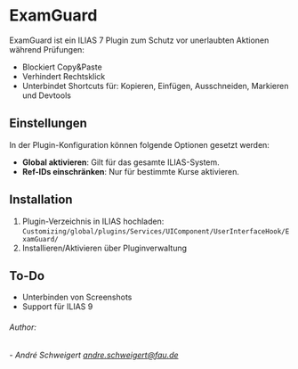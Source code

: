 # ExamGuard

ExamGuard ist ein ILIAS 7 Plugin zum Schutz vor unerlaubten Aktionen während Prüfungen:
- Blockiert Copy&Paste
- Verhindert Rechtsklick
- Unterbindet Shortcuts für: Kopieren, Einfügen, Ausschneiden, Markieren und Devtools

## Einstellungen
In der Plugin-Konfiguration können folgende Optionen gesetzt werden:
- **Global aktivieren**: Gilt für das gesamte ILIAS-System.
- **Ref-IDs einschränken**: Nur für bestimmte Kurse aktivieren.

## Installation
1. Plugin-Verzeichnis in ILIAS hochladen:
   `Customizing/global/plugins/Services/UIComponent/UserInterfaceHook/ExamGuard/`
2. Installieren/Aktivieren über Pluginverwaltung

## To-Do

- Unterbinden von Screenshots
- Support für ILIAS 9



###### Author:
###### - André Schweigert andre.schweigert@fau.de
